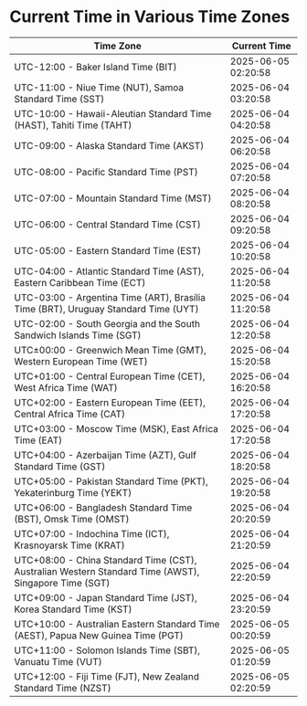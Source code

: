 # Current Time in Various Time Zones

| Time Zone | Current Time |
|-----------|--------------|
| UTC-12:00 - Baker Island Time (BIT) | 2025-06-05 02:20:58 |
| UTC-11:00 - Niue Time (NUT), Samoa Standard Time (SST) | 2025-06-04 03:20:58 |
| UTC-10:00 - Hawaii-Aleutian Standard Time (HAST), Tahiti Time (TAHT) | 2025-06-04 04:20:58 |
| UTC-09:00 - Alaska Standard Time (AKST) | 2025-06-04 06:20:58 |
| UTC-08:00 - Pacific Standard Time (PST) | 2025-06-04 07:20:58 |
| UTC-07:00 - Mountain Standard Time (MST) | 2025-06-04 08:20:58 |
| UTC-06:00 - Central Standard Time (CST) | 2025-06-04 09:20:58 |
| UTC-05:00 - Eastern Standard Time (EST) | 2025-06-04 10:20:58 |
| UTC-04:00 - Atlantic Standard Time (AST), Eastern Caribbean Time (ECT) | 2025-06-04 11:20:58 |
| UTC-03:00 - Argentina Time (ART), Brasília Time (BRT), Uruguay Standard Time (UYT) | 2025-06-04 11:20:58 |
| UTC-02:00 - South Georgia and the South Sandwich Islands Time (SGT) | 2025-06-04 12:20:58 |
| UTC±00:00 - Greenwich Mean Time (GMT), Western European Time (WET) | 2025-06-04 15:20:58 |
| UTC+01:00 - Central European Time (CET), West Africa Time (WAT) | 2025-06-04 16:20:58 |
| UTC+02:00 - Eastern European Time (EET), Central Africa Time (CAT) | 2025-06-04 17:20:58 |
| UTC+03:00 - Moscow Time (MSK), East Africa Time (EAT) | 2025-06-04 17:20:58 |
| UTC+04:00 - Azerbaijan Time (AZT), Gulf Standard Time (GST) | 2025-06-04 18:20:58 |
| UTC+05:00 - Pakistan Standard Time (PKT), Yekaterinburg Time (YEKT) | 2025-06-04 19:20:58 |
| UTC+06:00 - Bangladesh Standard Time (BST), Omsk Time (OMST) | 2025-06-04 20:20:59 |
| UTC+07:00 - Indochina Time (ICT), Krasnoyarsk Time (KRAT) | 2025-06-04 21:20:59 |
| UTC+08:00 - China Standard Time (CST), Australian Western Standard Time (AWST), Singapore Time (SGT) | 2025-06-04 22:20:59 |
| UTC+09:00 - Japan Standard Time (JST), Korea Standard Time (KST) | 2025-06-04 23:20:59 |
| UTC+10:00 - Australian Eastern Standard Time (AEST), Papua New Guinea Time (PGT) | 2025-06-05 00:20:59 |
| UTC+11:00 - Solomon Islands Time (SBT), Vanuatu Time (VUT) | 2025-06-05 01:20:59 |
| UTC+12:00 - Fiji Time (FJT), New Zealand Standard Time (NZST) | 2025-06-05 02:20:59 |
